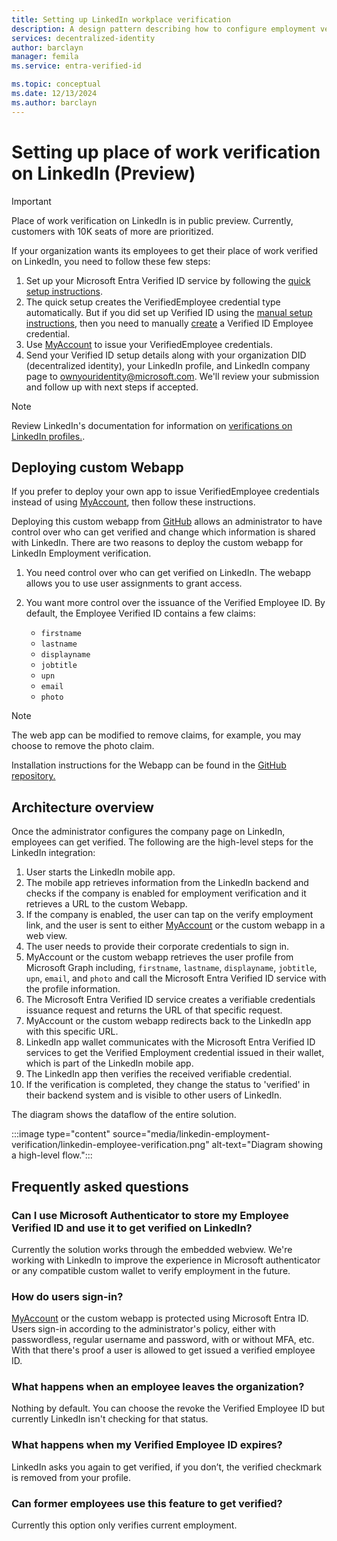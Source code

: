 ```yaml
---
title: Setting up LinkedIn workplace verification
description: A design pattern describing how to configure employment verification using LinkedIn.
services: decentralized-identity
author: barclayn
manager: femila
ms.service: entra-verified-id

ms.topic: conceptual
ms.date: 12/13/2024
ms.author: barclayn
---
```


# Setting up place of work verification on LinkedIn (Preview)

> [!IMPORTANT]
> Place of work verification on LinkedIn is in public preview. Currently, customers with 10K seats of more are prioritized.

If your organization wants its employees to get their place of work verified on LinkedIn, you need to follow these few steps:

1. Set up your Microsoft Entra Verified ID service by following the [quick setup instructions](verifiable-credentials-configure-tenant-quick.md).
1. The quick setup creates the VerifiedEmployee credential type automatically. But if you did set up Verified ID using the [manual setup instructions](verifiable-credentials-configure-tenant.md), then you need to manually [create](how-to-use-quickstart-verifiedemployee.md#create-a-verified-employee-credential) a Verified ID Employee credential.
1. Use [MyAccount](verifiable-credentials-configure-tenant-quick.md#myaccount-available-now-to-simplify-issuance-of-workplace-credentials) to issue your VerifiedEmployee credentials.
1. Send your Verified ID setup details along with your organization DID (decentralized identity), your LinkedIn profile, and LinkedIn company page to [ownyouridentity@microsoft.com](mailto:ownyouridentity@microsoft.com). We'll review your submission and follow up with next steps if accepted.

>[!NOTE]
> Review LinkedIn's documentation for information on [verifications on LinkedIn profiles.](https://www.linkedin.com/help/linkedin/answer/a1359065).

## Deploying custom Webapp

If you prefer to deploy your own app to issue VerifiedEmployee credentials instead of using [MyAccount](https://myaccount.microsoft.com), then follow these instructions.

Deploying this custom webapp from [GitHub](https://github.com/Azure-Samples/VerifiedEmployeeIssuance) allows an administrator to have control over who can get verified and change which information is shared with LinkedIn.
There are two reasons to deploy the custom webapp for LinkedIn Employment verification.

1. You need control over who can get verified on LinkedIn. The webapp allows you to use user assignments to grant access.
1. You want more control over the issuance of the Verified Employee ID. By default, the Employee Verified ID contains a few claims:

   - ```firstname```
   - ```lastname```
   - ```displayname```
   - ```jobtitle```
   - ```upn```
   - ```email```
   - ```photo```

>[!NOTE]
>The web app can be modified to remove claims, for example, you may choose to remove the photo claim.

Installation instructions for the Webapp can be found in the [GitHub repository.](https://github.com/Azure-Samples/VerifiedEmployeeIssuance/blob/main/ReadmeFiles/Deployment.md)

## Architecture overview

Once the administrator configures the company page on LinkedIn, employees can get verified. The following are the high-level steps for the LinkedIn integration:

1. User starts the LinkedIn mobile app. 
1. The mobile app retrieves information from the LinkedIn backend and checks if the company is enabled for employment verification and it retrieves a URL to the custom Webapp.
1. If the company is enabled, the user can tap on the verify employment link, and the user is sent to either [MyAccount](https://myaccount.microsoft.com) or the custom webapp in a web view.
1. The user needs to provide their corporate credentials to sign in.
1. MyAccount or the custom webapp retrieves the user profile from Microsoft Graph including, ```firstname```, ```lastname```, ```displayname```, ```jobtitle```, ```upn```, ```email```, and ```photo``` and call the Microsoft Entra Verified ID service with the profile information.
1. The Microsoft Entra Verified ID service creates a verifiable credentials issuance request and returns the URL of that specific request.
1. MyAccount or the custom webapp redirects back to the LinkedIn app with this specific URL.
1. LinkedIn app wallet communicates with the Microsoft Entra Verified ID services to get the Verified Employment credential issued in their wallet, which is part of the LinkedIn mobile app.
1. The LinkedIn app then verifies the received verifiable credential.
1. If the verification is completed, they change the status to 'verified' in their backend system and is visible to other users of LinkedIn.

The diagram shows the dataflow of the entire solution.

   :::image type="content" source="media/linkedin-employment-verification/linkedin-employee-verification.png" alt-text="Diagram showing a high-level flow.":::

## Frequently asked questions

### Can I use Microsoft Authenticator to store my Employee Verified ID and use it to get verified on LinkedIn?

Currently the solution works through the embedded webview. We're working with LinkedIn to improve the experience in Microsoft authenticator or any compatible custom wallet to verify employment in the future.

### How do users sign-in?

[MyAccount](https://myaccount.microsoft.com) or the custom webapp is protected using Microsoft Entra ID. Users sign-in according to the administrator's policy, either with passwordless, regular username and password, with or without MFA, etc. With that there's proof a user is allowed to get issued a verified employee ID.

### What happens when an employee leaves the organization?

Nothing by default. You can choose the revoke the Verified Employee ID but currently LinkedIn isn't checking for that status.

### What happens when my Verified Employee ID expires?

LinkedIn asks you again to get verified, if you don’t, the verified checkmark is removed from your profile.

### Can former employees use this feature to get verified?

Currently this option only verifies current employment.
